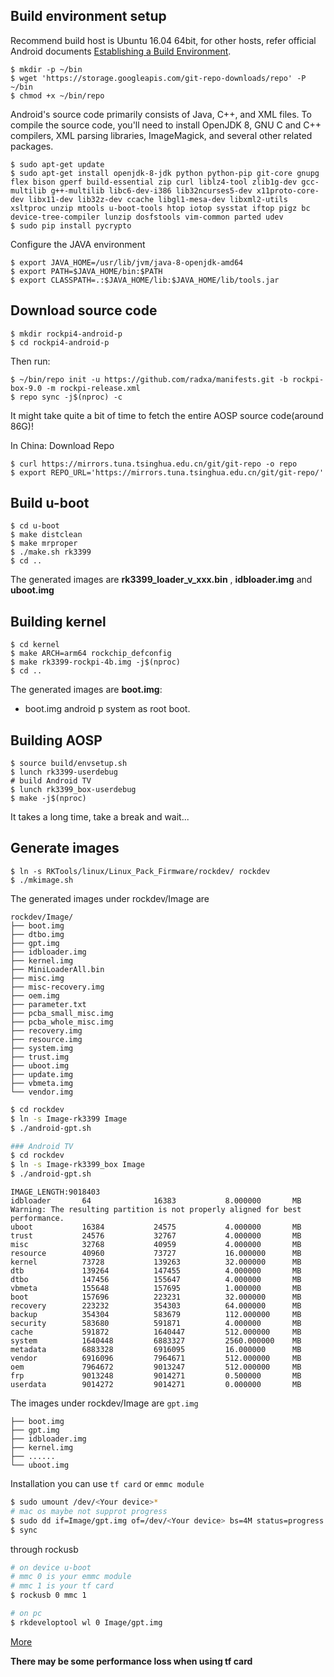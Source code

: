 ## Build environment setup

Recommend build host is Ubuntu 16.04 64bit, for other hosts, refer official Android documents [Establishing a Build Environment](https://source.android.com/setup/build/initializing).


```shell
$ mkdir -p ~/bin
$ wget 'https://storage.googleapis.com/git-repo-downloads/repo' -P ~/bin
$ chmod +x ~/bin/repo
```

Android's source code primarily consists of Java, C++, and XML files. To compile the source code, you'll need to install OpenJDK 8, GNU C and C++ compilers, XML parsing libraries, ImageMagick, and several other related packages.


```shell
$ sudo apt-get update
$ sudo apt-get install openjdk-8-jdk python python-pip git-core gnupg flex bison gperf build-essential zip curl liblz4-tool zlib1g-dev gcc-multilib g++-multilib libc6-dev-i386 lib32ncurses5-dev x11proto-core-dev libx11-dev lib32z-dev ccache libgl1-mesa-dev libxml2-utils xsltproc unzip mtools u-boot-tools htop iotop sysstat iftop pigz bc device-tree-compiler lunzip dosfstools vim-common parted udev
$ sudo pip install pycrypto
```

Configure the JAVA environment

```shell
$ export JAVA_HOME=/usr/lib/jvm/java-8-openjdk-amd64
$ export PATH=$JAVA_HOME/bin:$PATH
$ export CLASSPATH=.:$JAVA_HOME/lib:$JAVA_HOME/lib/tools.jar
```

## Download source code

```shell
$ mkdir rockpi4-android-p
$ cd rockpi4-android-p
```
Then run:

```shell
$ ~/bin/repo init -u https://github.com/radxa/manifests.git -b rockpi-box-9.0 -m rockpi-release.xml
$ repo sync -j$(nproc) -c
```
It might take quite a bit of time to fetch the entire AOSP source code(around 86G)!

In China:
Download Repo
```shell
$ curl https://mirrors.tuna.tsinghua.edu.cn/git/git-repo -o repo
$ export REPO_URL='https://mirrors.tuna.tsinghua.edu.cn/git/git-repo/'
```

## Build u-boot

```shell
$ cd u-boot
$ make distclean
$ make mrproper
$ ./make.sh rk3399
$ cd ..
```

The generated images are **rk3399_loader_v_xxx.bin** , **idbloader.img** and **uboot.img**

## Building kernel

```shell
$ cd kernel
$ make ARCH=arm64 rockchip_defconfig
$ make rk3399-rockpi-4b.img -j$(nproc)
$ cd ..
```

The generated images are **boot.img**:

- boot.img android p system as root boot.

## Building AOSP

```shell
$ source build/envsetup.sh
$ lunch rk3399-userdebug
# build Android TV
$ lunch rk3399_box-userdebug
$ make -j$(nproc)
```

It takes a long time, take a break and wait...

## Generate  images
```shell
$ ln -s RKTools/linux/Linux_Pack_Firmware/rockdev/ rockdev
$ ./mkimage.sh
```
The generated images under rockdev/Image are

	rockdev/Image/
	├── boot.img
	├── dtbo.img
	├── gpt.img
	├── idbloader.img
	├── kernel.img
	├── MiniLoaderAll.bin
	├── misc.img
	├── misc-recovery.img
	├── oem.img
	├── parameter.txt
	├── pcba_small_misc.img
	├── pcba_whole_misc.img
	├── recovery.img
	├── resource.img
	├── system.img
	├── trust.img
	├── uboot.img
	├── update.img
	├── vbmeta.img
	└── vendor.img


```bash
$ cd rockdev
$ ln -s Image-rk3399 Image
$ ./android-gpt.sh

### Android TV
$ cd rockdev
$ ln -s Image-rk3399_box Image
$ ./android-gpt.sh
```
```
IMAGE_LENGTH:9018403
idbloader       64              16383           8.000000       MB
Warning: The resulting partition is not properly aligned for best performance.
uboot           16384           24575           4.000000       MB
trust           24576           32767           4.000000       MB
misc            32768           40959           4.000000       MB
resource        40960           73727           16.000000      MB
kernel          73728           139263          32.000000      MB
dtb             139264          147455          4.000000       MB
dtbo            147456          155647          4.000000       MB
vbmeta          155648          157695          1.000000       MB
boot            157696          223231          32.000000      MB
recovery        223232          354303          64.000000      MB
backup          354304          583679          112.000000     MB
security        583680          591871          4.000000       MB
cache           591872          1640447         512.000000     MB
system          1640448         6883327         2560.000000    MB
metadata        6883328         6916095         16.000000      MB
vendor          6916096         7964671         512.000000     MB
oem             7964672         9013247         512.000000     MB
frp             9013248         9014271         0.500000       MB
userdata        9014272         9014271         0.000000       MB
```
The images under rockdev/Image are `gpt.img`

    ├── boot.img
    ├── gpt.img
    ├── idbloader.img
    ├── kernel.img
    ├── ......
    └── uboot.img

Installation
you can use `tf card` or `emmc module`
```bash
$ sudo umount /dev/<Your device>*
# mac os maybe not supprot progress
$ sudo dd if=Image/gpt.img of=/dev/<Your device> bs=4M status=progress
$ sync
```
through rockusb
```bash
# on device u-boot
# mmc 0 is your emmc module
# mmc 1 is your tf card
$ rockusb 0 mmc 1

# on pc
$ rkdeveloptool wl 0 Image/gpt.img
```
[More](https://wiki.radxa.com/Rockpi4/install)

**There may be some performance loss when using tf card**
